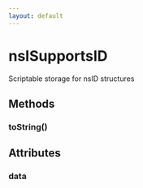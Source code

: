 ```yaml
---
layout: default
---
```


# nsISupportsID #
  
Scriptable storage for nsID structures  
  

## Methods ##

### toString() ###

## Attributes ##

### data ###
